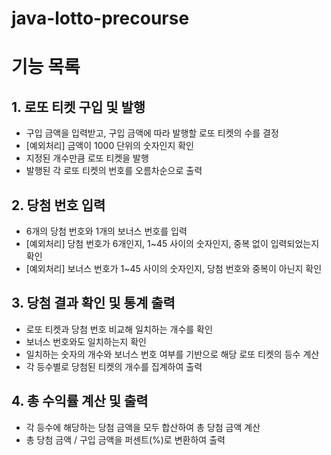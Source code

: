 # java-lotto-precourse
# 기능 목록

## 1. 로또 티켓 구입 및 발행
- 구입 금액을 입력받고, 구입 금액에 따라 발행할 로또 티켓의 수를 결정
- [예외처리] 금액이 1000 단위의 숫자인지 확인
- 지정된 개수만큼 로또 티켓을 발행
- 발행된 각 로또 티켓의 번호를 오름차순으로 출력

## 2. 당첨 번호 입력
- 6개의 당첨 번호와 1개의 보너스 번호를 입력
- [예외처리] 당첨 번호가 6개인지, 1~45 사이의 숫자인지, 중복 없이 입력되었는지 확인
- [예외처리] 보너스 번호가 1~45 사이의 숫자인지, 당첨 번호와 중복이 아닌지 확인

## 3. 당첨 결과 확인 및 통계 출력
- 로또 티켓과 당첨 번호 비교해 일치하는 개수를 확인
- 보너스 번호와도 일치하는지 확인
- 일치하는 숫자의 개수와 보너스 번호 여부를 기반으로 해당 로또 티켓의 등수 계산
- 각 등수별로 당첨된 티켓의 개수를 집계하여 출력

## 4. 총 수익률 계산 및 출력
- 각 등수에 해당하는 당첨 금액을 모두 합산하여 총 당첨 금액 계산
- 총 당첨 금액 / 구입 금액을 퍼센트(%)로 변환하여 출력